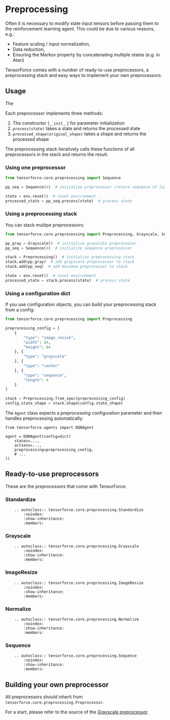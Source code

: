 Preprocessing
=============

Often it is necessary to modify state input tensors before passing them
to the reinforcement learning agent. This could be due to various
reasons, e.g.:

-   Feature scaling / input normalization,
-   Data reduction,
-   Ensuring the Markov property by concatenating multiple states (e.g.
    in Atari)

TensorForce comes with a number of ready-to-use preprocessors, a
preprocessing stack and easy ways to implement your own preprocessors.

Usage
-----

The 

Each preprocessor implements three methods:

1.  The constructor (`__init__`) for parameter initialization
2.  `process(state)` takes a state and returns the processed state
3.  `processed_shape(original_shape)` takes a shape and returns the processed
    shape

The preprocessing stack iteratively calls these functions of all
preprocessors in the stack and returns the result.

### Using one preprocessor

```python
from tensorforce.core.preprocessing import Sequence

pp_seq = Sequence(4)  # initialize preprocessor (return sequence of last 4 states)

state = env.reset()  # reset environment
processed_state = pp_seq.process(state)  # process state
```

### Using a preprocessing stack

You can stack multipe preprocessors:

```python
from tensorforce.core.preprocessing import Preprocessing, Grayscale, Sequence

pp_gray = Grayscale()  # initialize grayscale preprocessor
pp_seq = Sequence(4)  # initialize sequence preprocessor

stack = Preprocessing()  # initialize preprocessing stack
stack.add(pp_gray)  # add grayscale preprocessor to stack
stack.add(pp_seq)  # add maximum preprocessor to stack

state = env.reset()  # reset environment
processed_state = stack.process(state)  # process state
```

### Using a configuration dict

If you use configuration objects, you can build your preprocessing stack
from a config:

```python
from tensorforce.core.preprocessing import Preprocessing

preprocessing_config = [
    {
	    "type": "image_resize",
        "width": 84,
        "height": 84
    }, {
	    "type": "grayscale"
    }, {
	    "type": "center"
    }, {
	    "type": "sequence",
        "length": 4
    }
]

stack = Preprocessing.from_spec(preprocessing_config)
config.state_shape = stack.shape(config.state_shape)
```

The `Agent` class expects a *preprocessing* configuration parameter and then
handles preprocessing automatically:

```
from tensorforce.agents import DQNAgent

agent = DQNAgent(config=dict(
    states=...,
    actions=...,
    preprocessing=preprocessing_config,
    # ...
))
```


Ready-to-use preprocessors
--------------------------

These are the preprocessors that come with TensorForce:

### Standardize

```eval_rst
    .. autoclass:: tensorforce.core.preprocessing.Standardize
        :noindex:
        :show-inheritance:
        :members:
```

### Grayscale

```eval_rst
    .. autoclass:: tensorforce.core.preprocessing.Grayscale
        :noindex:
        :show-inheritance:
        :members:
```

### ImageResize

```eval_rst
    .. autoclass:: tensorforce.core.preprocessing.ImageResize
        :noindex:
        :show-inheritance:
        :members:
```

### Normalize

```eval_rst
    .. autoclass:: tensorforce.core.preprocessing.Normalize
        :noindex:
        :show-inheritance:
        :members:
```

### Sequence

```eval_rst
    .. autoclass:: tensorforce.core.preprocessing.Sequence
        :noindex:
        :show-inheritance:
        :members:
```

Building your own preprocessor
------------------------------

All preprocessors should inherit from
`tensorforce.core.preprocessing.Preprocessor`.

For a start, please refer to the source of the [Grayscale
preprocessor](https://github.com/reinforceio/tensorforce/blob/master/tensorforce/core/preprocessing/grayscale.py).

